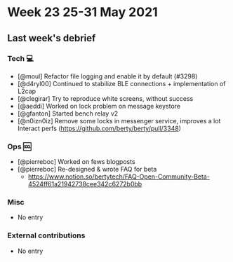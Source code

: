 # Week 23 25-31 May 2021

## Last week's debrief

### Tech :computer:

* [@moul] Refactor file logging and enable it by default (#3298)
* [@d4ryl00] Continued to stabilize BLE connections + implementation of L2cap
* [@clegirar] Try to reproduce white screens, without success
* [@aeddi] Worked on lock problem on message keystore
* [@gfanton] Started bench relay v2
* [@n0izn0iz] Remove some locks in messenger service, improves a lot Interact perfs (https://github.com/berty/berty/pull/3348)

### Ops :cool:

* [@pierreboc] Worked on fews blogposts
* [@pierreboc] Re-designed & wrote FAQ for beta 
    * https://www.notion.so/bertytech/FAQ-Open-Community-Beta-4524ff61a21942738cee342c6272b0bb

### Misc

* No entry


### External contributions

* No entry
